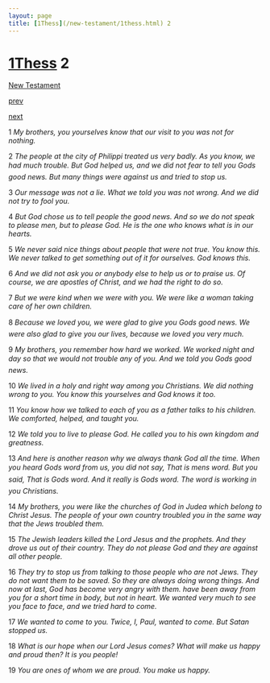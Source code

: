 ```yaml
---
layout: page
title: [1Thess](/new-testament/1thess.html) 2
---
```


# [1Thess](/new-testament/1thess.html) 2

[New Testament](/new-testament.html)


[prev](/new-testament/1thess/1thess-1.html)


[next](/new-testament/1thess/1thess-3.html)

1 _My brothers, you yourselves know that our visit to you was not for nothing._

2 _The people at the city of Philippi treated us very badly. As you know, we had much trouble. But God helped us, and we did not fear to tell you Gods good news. But many things were against us and tried to stop us._

3 _Our message was not a lie. What we told you was not wrong. And we did not try to fool you._

4 _But God chose us to tell people the good news. And so we do not speak to please men,  but to please God. He is the one who knows what is in our hearts._

5 _We never said nice things about people that were not true. You know this. We never talked to get something out of it for ourselves. God knows this._

6 _And we did not ask you or anybody else to help us or to praise us. Of course, we are apostles of Christ, and we had the right to do so._

7 _But we were kind when we were with you. We were like a woman taking care of her own children._

8 _Because we loved you, we were glad to give you Gods good news. We were also glad to give you our lives, because we loved you very much._

9 _My brothers, you remember how hard we worked. We worked night and day so that we would not trouble any of you. And we told you Gods good news._

10 _We lived in a holy and right way among you Christians. We did nothing wrong to you.  You know this yourselves and God knows it too._

11 _You know how we talked to each of you as a father talks to his children. We comforted,  helped, and taught you._

12 _We told you to live to please God. He called you to his own kingdom and greatness._

13 _And here is another reason why we always thank God all the time. When you heard Gods word from us, you did not say, That is mens word. But you said, That is Gods word. And it really is Gods word. The word is working in you Christians._

14 _My brothers, you were like the churches of God in Judea which belong to Christ Jesus.  The people of your own country troubled you in the same way that the Jews troubled them._

15 _The Jewish leaders killed the Lord Jesus and the prophets. And they drove us out of their country. They do not please God and they are against all other people._

16 _They try to stop us from talking to those people who are not Jews. They do not want them to be saved. So they are always doing wrong things. And now at last, God has become very angry with them. have been away from you for a short time in body, but not in heart. We wanted very much to see you face to face, and we tried hard to come._

17 _We wanted to come to you. Twice, I, Paul, wanted to come. But Satan stopped us._

18 _What is our hope when our Lord Jesus comes? What will make us happy and proud then? It is you people!_

19 _You are ones of whom we are proud. You make us happy._


